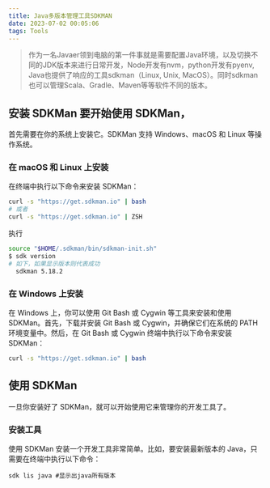 ```yaml
---
title: Java多版本管理工具SDKMAN
date: 2023-07-02 00:05:06
tags: Tools
---
```


> 作为一名Javaer领到电脑的第一件事就是需要配置Java环境，以及切换不同的JDK版本来进行日常开发，Node开发有nvm，python开发有pyenv, Java也提供了响应的工具sdkman（Linux, Unix, MacOS）。同时sdkman也可以管理Scala、Gradle、Maven等等软件不同的版本。

## 安装 SDKMan 要开始使用 SDKMan，

首先需要在你的系统上安装它。SDKMan 支持 Windows、macOS 和 Linux 等操作系统。 

### 在 macOS 和 Linux 上安装 

在终端中执行以下命令来安装 SDKMan： 

```bash
curl -s "https://get.sdkman.io" | bash 
# 或者 
curl -s "https://get.sdkman.io" | ZSH
```

执行

```bash
source "$HOME/.sdkman/bin/sdkman-init.sh"
$ sdk version
# 如下，如果显示版本则代表成功
  sdkman 5.18.2
```

### 在 Windows 上安装

在 Windows 上，你可以使用 Git Bash 或 Cygwin 等工具来安装和使用 SDKMan。首先，下载并安装 Git Bash 或 Cygwin，并确保它们在系统的 PATH 环境变量中。然后，在 Git Bash 或 Cygwin 终端中执行以下命令来安装 SDKMan：

```bash
curl -s "https://get.sdkman.io" | bash
```

## 使用 SDKMan

一旦你安装好了 SDKMan，就可以开始使用它来管理你的开发工具了。

### 安装工具

使用 SDKMan 安装一个开发工具非常简单。比如，要安装最新版本的 Java，只需要在终端中执行以下命令：

```
sdk lis java #显示出java所有版本

```
